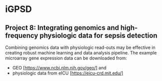 # iGPSD
## Project 8: Integrating genomics and high-frequency physiologic data for sepsis detection

Combining genomics data with physiologic read-outs may be effective in creating robust machine learning and data analysis pipeline. The example microarray gene expression data can be downloaded from:

* GEO [https://www.ncbi.nlm.nih.gov/geo/] and
* physiologic data from eICU [https://eicu-crd.mit.edu/]
